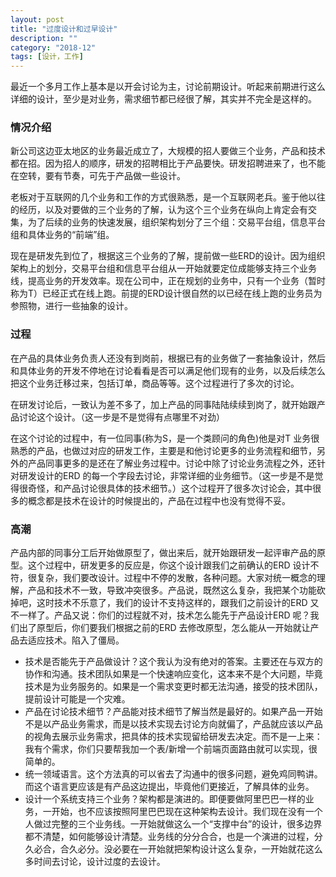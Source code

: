 ```yaml
---
layout: post
title: "过度设计和过早设计"
description: ""
category: "2018-12"
tags: [设计，工作]
---
```


最近一个多月工作上基本是以开会讨论为主，讨论前期设计。听起来前期进行这么详细的设计，至少是对业务，需求细节都已经很了解，其实并不完全是这样的。

### 情况介绍
新公司这边亚太地区的业务最近成立了，大规模的招人要做三个业务，产品和技术都在招。因为招人的顺序，研发的招聘相比于产品要快。研发招聘进来了，也不能在空转，要有节奏，可先于产品做一些设计。

老板对于互联网的几个业务和工作的方式很熟悉，是一个互联网老兵。鉴于他以往的经历，以及对要做的三个业务的了解，认为这个三个业务在纵向上肯定会有交集，为了后续的业务的快速发展，组织架构划分了三个组：交易平台组，信息平台组和具体业务的“前端”组。

现在是研发先到位了，根据这三个业务的了解，提前做一些ERD的设计。因为组织架构上的划分，交易平台组和信息平台组从一开始就要定位成能够支持三个业务线，提高业务的开发效率。现在公司中，正在规划的业务中，只有一个业务（暂时称为T）已经正式在线上跑。前提的ERD设计很自然的以已经在线上跑的业务员为参照物，进行一些抽象的设计。

### 过程
在产品的具体业务负责人还没有到岗前，根据已有的业务做了一套抽象设计，然后和具体业务的开发不停地在讨论看看是否可以满足他们现有的业务，以及后续怎么把这个业务迁移过来，包括订单，商品等等。这个过程进行了多次的讨论。

在研发讨论后，一致认为差不多了，加上产品的同事陆陆续续到岗了，就开始跟产品讨论这个设计。（这一步是不是觉得有点哪里不对劲）

在这个讨论的过程中，有一位同事(称为S，是一个类顾问的角色)他是对T 业务很熟悉的产品，也做过对应的研发工作，主要是和他讨论更多的业务流程和细节，另外的产品同事更多的是还在了解业务过程中。讨论中除了讨论业务流程之外，还针对研发设计的ERD 的每一个字段去讨论，非常详细的业务细节。（这一步是不是觉得很奇怪，和产品讨论很具体的技术细节。）这个过程开了很多次讨论会，其中很多的概念都是技术在设计的时候提出的，产品在过程中也没有觉得不妥。

### 高潮
产品内部的同事分工后开始做原型了，做出来后，就开始跟研发一起评审产品的原型。这个过程中，研发更多的反应是，你这个设计跟我们之前确认的ERD 设计不符，很复杂，我们要改设计。过程中不停的发散，各种问题。大家对统一概念的理解，产品和技术不一致，导致冲突很多。产品说，既然这么复杂，我把某个功能砍掉吧，这时技术不乐意了，我们的设计不支持这样的，跟我们之前设计的ERD 又不一样了。产品又说：你们的过程就不对，技术怎么能先于产品设计ERD 呢？我们出了原型后，你们要我们根据之前的ERD 去修改原型，怎么能从一开始就让产品去适应技术。陷入了僵局。

* 技术是否能先于产品做设计？这个我认为没有绝对的答案。主要还在与双方的协作和沟通。技术团队如果是一个快速响应变化，这本来不是个大问题，毕竟技术是为业务服务的。如果是一个需求变更时都无法沟通，接受的技术团队，提前设计可能是一个灾难。
* 产品在讨论技术细节？产品能对技术细节了解当然是最好的。如果产品一开始不是以产品业务需求，而是以技术实现去讨论方向就偏了，产品就应该以产品的视角去展示业务需求，把具体的技术实现留给研发去决定。而不是一上来：我有个需求，你们只要帮我加一个表/新增一个前端页面路由就可以实现，很简单的。
* 统一领域语言。这个方法真的可以省去了沟通中的很多问题，避免鸡同鸭讲。而这个语言更应该是有产品这边提出，毕竟他们更接近，了解具体的业务。
* 设计一个系统支持三个业务？架构都是演进的。即便要做阿里巴巴一样的业务，一开始，也不应该按照阿里巴巴现在这种架构去设计。我们现在没有一个人做过完整的三个业务线。一开始就做这么一个“支撑中台”的设计，很多边界都不清楚，如何能够设计清楚。业务线的分分合合，也是一个演进的过程，分久必合，合久必分。没必要在一开始就把架构设计这么复杂，一开始就花这么多时间去讨论，设计过度的去设计。

